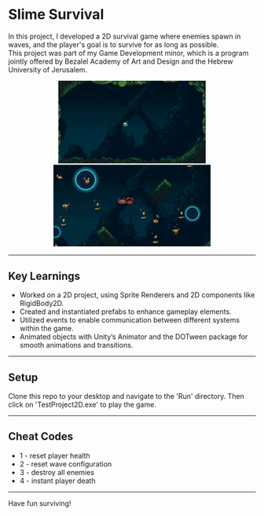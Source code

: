 Slime Survival
============

In this project, I developed a 2D survival game where enemies spawn in waves, and the player's goal is to survive for as long as possible.  
This project was part of my Game Development minor, which is a program jointly offered by Bezalel Academy of Art and Design and the Hebrew University of Jerusalem.

<p align="center">
  <img src="https://github.com/Amit-Aizenman/unity-slime-game/blob/main/game-demo-1.gif" width="300"/>
  <img src="https://github.com/Amit-Aizenman/unity-slime-game/blob/main/game-demo-2.gif" width="320"/>
</p>

---

## Key Learnings
- Worked on a 2D project, using Sprite Renderers and 2D components like RigidBody2D.
- Created and instantiated prefabs to enhance gameplay elements.
- Utilized events to enable communication between different systems within the game.
- Animated objects with Unity’s Animator and the DOTween package for smooth animations and transitions.

--- 
## Setup
Clone this repo to your desktop and navigate to the 'Run' directory. Then click on 'TestProject2D.exe' to play the game.

---

## Cheat Codes 
- 1 - reset player health
- 2 - reset wave configuration
- 3 - destroy all enemies
- 4 - instant player death

---

Have fun surviving!
